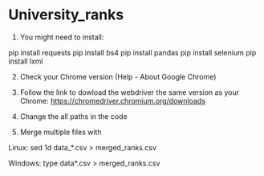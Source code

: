 # University_ranks


1) You might need to install:

pip install requests
pip install bs4
pip install pandas
pip install selenium
pip install lxml

2) Check your Chrome version (Help - About Google Chrome)

3) Follow the link to dowload the webdriver the same version as your Chrome:
https://chromedriver.chromium.org/downloads

4) Change the all paths in the code

5) Merge multiple files with 

 Linux:
sed 1d data_*.csv > merged_ranks.csv

 Windows:
type data*.csv > merged_ranks.csv
